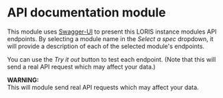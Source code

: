 # API documentation module

This module uses [Swagger-UI](https://swagger.io/tools/swagger-ui/) to present 
this LORIS instance modules API endpoints. By selecting a module name in the 
*Select  a spec* dropdown, it will provide a description of each of the selected 
module's endpoints.

You can use the *Try it out* button to test each endpoint. (Note that this will 
send a real API request which may affect your data.)

**WARNING:**  
This will module send real API requests which may affect your data.
